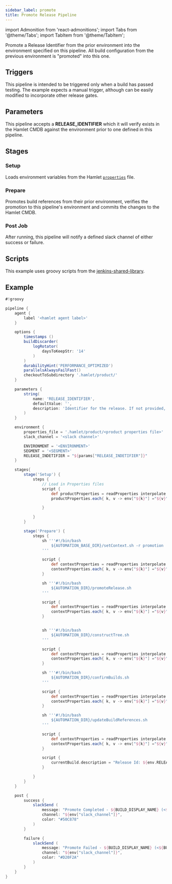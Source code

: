 ```yaml
---
sidebar_label: promote
title: Promote Release Pipeline
---
```

import Admonition from 'react-admonitions';
import Tabs from '@theme/Tabs';
import TabItem from '@theme/TabItem';

Promote a Release Identifier from the prior environment into the environment specified on this pipeline. All build configuration from the previous environment is "promoted" into this one.

## Triggers
This pipeline is intended to be triggered only when a build has passed testing. The example expects a manual trigger, although can be easily modified to incorporate other release gates.

## Parameters
This pipeline accepts a **RELEASE_IDENTIFIER** which it will verify exists in the Hamlet CMDB against the environment prior to one defined in this pipeline.

## Stages

### Setup
Loads environment variables from the Hamlet [`properties`](../properties/properties) file.

### Prepare
Promotes build references from their prior environment, verifies the promotion to this pipeline's environment and commits the changes to the Hamlet CMDB.

### Post Job
After running, this pipeline will notify a defined slack channel of either success or failure.

## Scripts
This example uses groovy scripts from the [jenkins-shared-library](https://github.com/hamlet-io/jenkins-shared-library).

## Example
```groovy
#!groovy

pipeline {
    agent {
        label '<hamlet agent label>'
    }

    options {
        timestamps ()
        buildDiscarder(
            logRotator(
                daysToKeepStr: '14'
            )
        )
        durabilityHint('PERFORMANCE_OPTIMIZED')
        parallelsAlwaysFailFast()
        checkoutToSubdirectory '.hamlet/product/'
    }

    parameters {
        string(
            name: 'RELEASE_IDENTIFIER',
            defaultValue: '',
            description: 'Identifier for the release. If not provided, the current build number will be used'
        )
    }

    environment {
        properties_file = '.hamlet/product/<product properties file>'
        slack_channel = '<slack channel>'

        ENVIRONMENT = '<ENVIRONMENT>'
        SEGMENT = '<SEGMENT>'
        RELEASE_INDETIFIER = "${params["RELEASE_INDETIFIER"]}"
    }

    stages{
        stage('Setup') {
            steps {
                // Load in Properties files
                script {
                    def productProperties = readProperties interpolate: true, file: "${env.properties_file}";
                    productProperties.each{ k, v -> env["${k}"] ="${v}" }

                }

            }
        }

        stage('Prepare') {
            steps {
                sh '''#!/bin/bash
                    ${AUTOMATION_BASE_DIR}/setContext.sh -r promotion
                '''

                script {
                    def contextProperties = readProperties interpolate: true, file: "${WORKSPACE}/context.properties";
                    contextProperties.each{ k, v -> env["${k}"] ="${v}" }
                }

                sh '''#!/bin/bash
                    ${AUTOMATION_DIR}/promoteRelease.sh
                '''

                script {
                    def contextProperties = readProperties interpolate: true, file: "${WORKSPACE}/context.properties";
                    contextProperties.each{ k, v -> env["${k}"] ="${v}" }
                }


                sh '''#!/bin/bash
                    ${AUTOMATION_DIR}/constructTree.sh
                '''

                script {
                    def contextProperties = readProperties interpolate: true, file: "${WORKSPACE}/context.properties";
                    contextProperties.each{ k, v -> env["${k}"] ="${v}" }
                }

                sh '''#!/bin/bash
                    ${AUTOMATION_DIR}/confirmBuilds.sh
                '''

                script {
                    def contextProperties = readProperties interpolate: true, file: "${WORKSPACE}/context.properties";
                    contextProperties.each{ k, v -> env["${k}"] ="${v}" }
                }

                sh '''#!/bin/bash
                    ${AUTOMATION_DIR}/updateBuildReferences.sh
                '''

                script {
                    def contextProperties = readProperties interpolate: true, file: "${WORKSPACE}/context.properties";
                    contextProperties.each{ k, v -> env["${k}"] ="${v}" }
                }

                script {
                    currentBuild.description = "Release Id: ${env.RELEASE_IDENTIFIER}"
                }

            }
        }
    }

    post {
        success {
            slackSend (
                message: "Promote Completed - ${BUILD_DISPLAY_NAME} (<${BUILD_URL}|Open>)\n Environment: ${env.ENVIRONMENT} - Segment: ${env.SEGMENT}",
                channel: "${env["slack_channel"]}",
                color: "#50C878"
            )
        }

        failure {
            slackSend (
                message: "Promote Failed - ${BUILD_DISPLAY_NAME} (<${BUILD_URL}|Open>)\n Environment: ${env.ENVIRONMENT} - Segment: ${env.SEGMENT}",
                channel: "${env["slack_channel"]}",
                color: "#D20F2A"
            )
        }
    }
}
```